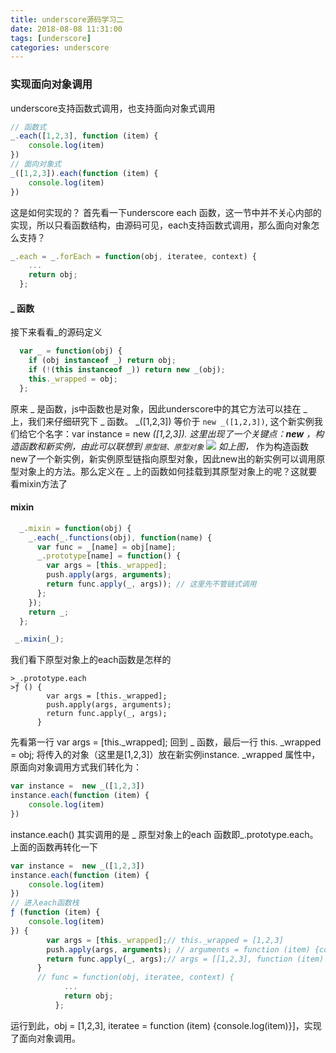 ```yaml
---
title: underscore源码学习二
date: 2018-08-08 11:31:00
tags: [underscore]
categories: underscore
---
```

### 实现面向对象调用
underscore支持函数式调用，也支持面向对象式调用
```javascript
// 函数式
_.each([1,2,3], function (item) {
	console.log(item)
})
// 面向对象式
_([1,2,3]).each(function (item) {
	console.log(item)
})
```
这是如何实现的？
首先看一下underscore each 函数，这一节中并不关心内部的实现，所以只看函数结构，由源码可见，each支持函数式调用，那么面向对象怎么支持？
```javascript
_.each = _.forEach = function(obj, iteratee, context) {
	...
    return obj;
  };
```
#### _ 函数
接下来看看_的源码定义
```javascript
  var _ = function(obj) {
    if (obj instanceof _) return obj;
    if (!(this instanceof _)) return new _(obj);
    this._wrapped = obj;
  };
```
原来 _ 是函数，js中函数也是对象，因此underscore中的其它方法可以挂在 _ 上，我们来仔细研究下 _ 函数。
_([1,2,3]) 等价于 `new _([1,2,3])`, 这个新实例我们给它个名字：var instance =  new _([1,2,3]). 这里出现了一个关键点：**new** ，构造函数和新实例，由此可以联想到 `原型链、原型对象`
![](/images/underscore.png)
如上图，_ 作为构造函数new了一个新实例，新实例原型链指向原型对象，因此new出的新实例可以调用原型对象上的方法。那么定义在 _ 上的函数如何挂载到其原型对象上的呢？这就要看mixin方法了
#### mixin
```javascript
  _.mixin = function(obj) {
    _.each(_.functions(obj), function(name) {
      var func = _[name] = obj[name];
      _.prototype[name] = function() {
        var args = [this._wrapped];
        push.apply(args, arguments);
        return func.apply(_, args)); // 这里先不管链式调用
      };
    });
    return _;
  };

 _.mixin(_);
```
我们看下原型对象上的each函数是怎样的
```
>_.prototype.each
>ƒ () {
        var args = [this._wrapped];
        push.apply(args, arguments);
        return func.apply(_, args);
      }
```
先看第一行 var args = [this._wrapped]; 回到  _  函数，最后一行 this. _wrapped = obj; 将传入的对象（这里是[1,2,3]）放在新实例instance. _wrapped 属性中，原面向对象调用方式我们转化为：
```javascript
var instance =  new _([1,2,3])
instance.each(function (item) {
	console.log(item)
})
```
instance.each() 其实调用的是 _ 原型对象上的each 函数即_.prototype.each。
上面的函数再转化一下
```javascript
var instance =  new _([1,2,3])
instance.each(function (item) {
	console.log(item)
})
// 进入each函数栈
ƒ (function (item) {
	console.log(item)
}) {
        var args = [this._wrapped];// this._wrapped = [1,2,3]
        push.apply(args, arguments); // arguments = function (item) {console.log(item)}
        return func.apply(_, args);// args = [[1,2,3], function (item) {console.log(item)}]
      }
      // func = function(obj, iteratee, context) {
			...
		    return obj;
		  };
```
运行到此，obj = [1,2,3], iteratee = function (item) {console.log(item)}]，实现了面向对象调用。